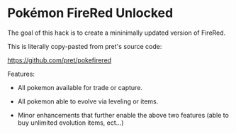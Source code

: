 # Pokémon FireRed Unlocked

The goal of this hack is to create a mininimally updated version of FireRed.

This is literally copy-pasted from pret's source code:

https://github.com/pret/pokefirered

Features:

- All pokemon available for trade or capture.

- All pokemon able to evolve via leveling or items.

- Minor enhancements that further enable the above two features (able to buy unlimited evolution items, ect...)

